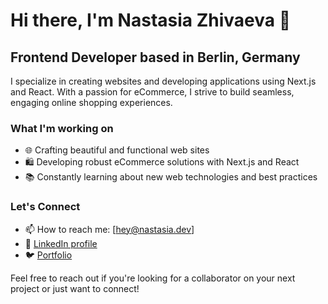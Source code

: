 # Hi there, I'm Nastasia Zhivaeva 👋

## Frontend Developer based in Berlin, Germany

I specialize in creating websites and developing applications using Next.js and React. With a passion for eCommerce, I strive to build seamless, engaging online shopping experiences.

### What I'm working on

- 🌐 Crafting beautiful and functional web sites
- 🛍️ Developing robust eCommerce solutions with Next.js and React
- 📚 Constantly learning about new web technologies and best practices

### Let's Connect

- 📫 How to reach me: [hey@nastasia.dev]
- 💼 [LinkedIn profile](https://www.linkedin.com/in/nastasya-zhivaeva/)
- 🐦 [Portfolio](https://www.nastasia.dev/)

Feel free to reach out if you're looking for a collaborator on your next project or just want to connect!


